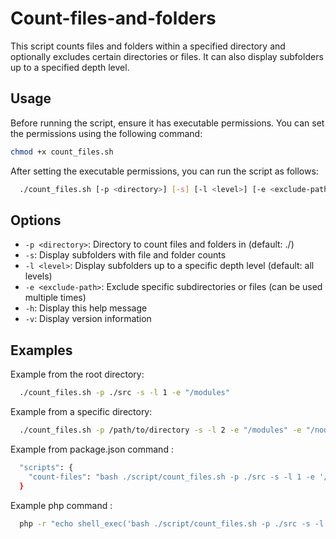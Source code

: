 # Count-files-and-folders

This script counts files and folders within a specified directory and optionally excludes certain directories or files. It can also display subfolders up to a specified depth level.

## Usage

Before running the script, ensure it has executable permissions. You can set the permissions using the following command:

```bash
chmod +x count_files.sh
```

After setting the executable permissions, you can run the script as follows:

```bash
  ./count_files.sh [-p <directory>] [-s] [-l <level>] [-e <exclude-path>] [-h] [-v]
```

## Options

- `-p <directory>`: Directory to count files and folders in (default: ./)
- `-s`: Display subfolders with file and folder counts
- `-l <level>`: Display subfolders up to a specific depth level (default: all levels)
- `-e <exclude-path>`: Exclude specific subdirectories or files (can be used multiple times)
- `-h`: Display this help message
- `-v`: Display version information

## Examples

Example from the root directory:

```bash
  ./count_files.sh -p ./src -s -l 1 -e "/modules"
```

Example from a specific directory:

```bash
  ./count_files.sh -p /path/to/directory -s -l 2 -e "/modules" -e "/node_modules"
```

Example from package.json command :

```bash
  "scripts": {
    "count-files": "bash ./script/count_files.sh -p ./src -s -l 1 -e '/node_modules'"
  }
```

Example php command :

```bash
  php -r "echo shell_exec('bash ./script/count_files.sh -p ./src -s -l 1 -e \"/node_modules\"');"
```
